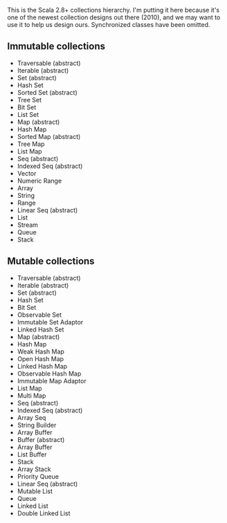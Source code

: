 This is the Scala 2.8+ collections hierarchy.  I'm putting it here because it's one of the newest collection designs out there (2010), and we may want to use it to help us design ours.  Synchronized classes have been omitted.

## Immutable collections

* Traversable (abstract)
* Iterable (abstract)
* Set (abstract)
* Hash Set
* Sorted Set (abstract)
* Tree Set
* Bit Set
* List Set
* Map (abstract)
* Hash Map
* Sorted Map (abstract)
* Tree Map
* List Map
* Seq (abstract)
* Indexed Seq (abstract)
* Vector
* Numeric Range
* Array
* String
* Range
* Linear Seq (abstract)
* List
* Stream
* Queue
* Stack

## Mutable collections

* Traversable (abstract)
* Iterable (abstract)
* Set (abstract)
* Hash Set
* Bit Set
* Observable Set
* Immutable Set Adaptor
* Linked Hash Set
* Map (abstract)
* Hash Map
* Weak Hash Map
* Open Hash Map
* Linked Hash Map
* Observable Hash Map
* Immutable Map Adaptor
* List Map
* Multi Map
* Seq (abstract)
* Indexed Seq (abstract)
* Array Seq
* String Builder
* Array Buffer
* Buffer (abstract)
* Array Buffer
* List Buffer
* Stack
* Array Stack
* Priority Queue
* Linear Seq (abstract)
* Mutable List
* Queue
* Linked List
* Double Linked List

